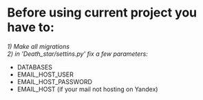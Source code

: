 # Before using current project you have to:   
*1) Make all migrations*  
*2) in 'Death_star/settins.py' fix a few parameters:*
- DATABASES
- EMAIL_HOST_USER
- EMAIL_HOST_PASSWORD
- EMAIL_HOST (if your mail not hosting on Yandex)
